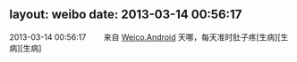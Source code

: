 layout: weibo
date: 2013-03-14 00:56:17
---
2013-03-14 00:56:17  &nbsp;&nbsp;&nbsp;&nbsp;&nbsp;&nbsp; 来自 <a href="http://app.weibo.com/t/feed/l4RWD" rel="nofollow">Weico.Android</a>
天哪，每天准时肚子疼[生病][生病][生病] ​​​
